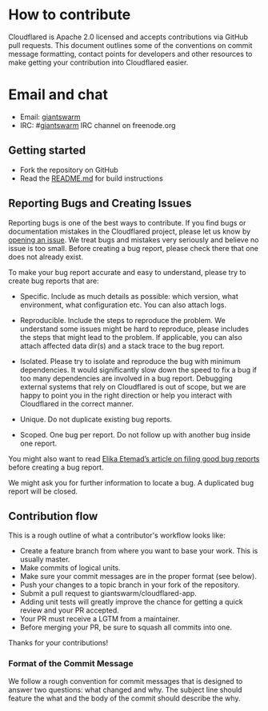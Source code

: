 # How to contribute

Cloudflared is Apache 2.0 licensed and accepts contributions via GitHub pull requests. This document outlines some of the conventions on commit message formatting, contact points for developers and other resources to make getting your contribution into Cloudflared easier.

# Email and chat

- Email: [giantswarm](https://groups.google.com/forum/#!forum/giantswarm)
- IRC: #[giantswarm](irc://irc.freenode.org:6667/#giantswarm) IRC channel on freenode.org

## Getting started

- Fork the repository on GitHub
- Read the [README.md](https://github.com/giantswarm/example-opensource-repo/blob/master/README.md) for build instructions

## Reporting Bugs and Creating Issues

Reporting bugs is one of the best ways to contribute. If you find bugs or documentation mistakes in the Cloudflared project, please let us know by [opening an issue](https://github.com/giantswarm/cloudflared-app/issues/new). We treat bugs and mistakes very seriously and believe no issue is too small. Before creating a bug report, please check there that one does not already exist.

To make your bug report accurate and easy to understand, please try to create bug reports that are:

- Specific. Include as much details as possible: which version, what environment, what configuration etc. You can also attach logs.

- Reproducible. Include the steps to reproduce the problem. We understand some issues might be hard to reproduce, please includes the steps that might lead to the problem. If applicable, you can also attach affected data dir(s) and a stack trace to the bug report.

- Isolated. Please try to isolate and reproduce the bug with minimum dependencies. It would significantly slow down the speed to fix a bug if too many dependencies are involved in a bug report. Debugging external systems that rely on Cloudflared is out of scope, but we are happy to point you in the right direction or help you interact with Cloudflared in the correct manner.

- Unique. Do not duplicate existing bug reports.

- Scoped. One bug per report. Do not follow up with another bug inside one report.

You might also want to read [Elika Etemad’s article on filing good bug reports](http://fantasai.inkedblade.net/style/talks/filing-good-bugs/) before creating a bug report.

We might ask you for further information to locate a bug. A duplicated bug report will be closed.

## Contribution flow

This is a rough outline of what a contributor's workflow looks like:

- Create a feature branch from where you want to base your work. This is usually master.
- Make commits of logical units.
- Make sure your commit messages are in the proper format (see below).
- Push your changes to a topic branch in your fork of the repository.
- Submit a pull request to giantswarm/cloudflared-app.
- Adding unit tests will greatly improve the chance for getting a quick review and your PR accepted.
- Your PR must receive a LGTM from a maintainer.
- Before merging your PR, be sure to squash all commits into one.

Thanks for your contributions!

### Format of the Commit Message

We follow a rough convention for commit messages that is designed to answer two
questions: what changed and why. The subject line should feature the what and
the body of the commit should describe the why.
